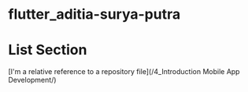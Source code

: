 # flutter_aditia-surya-putra
# List Section
[I'm a relative reference to a repository file](/4_Introduction Mobile App Development/)
